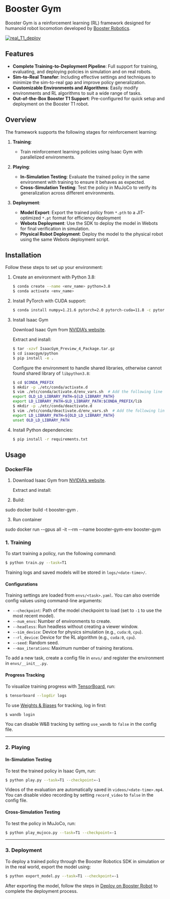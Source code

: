 # Booster Gym

Booster Gym is a reinforcement learning (RL) framework designed for humanoid robot locomotion developed by [Booster Robotics](https://boosterobotics.com/).

[![real_T1_deploy](https://obs-cdn.boosterobotics.com/rl_deploy_demo_video_v3.gif)](https://obs-cdn.boosterobotics.com/rl_deploy_demo_video.mp4)

## Features

- **Complete Training-to-Deployment Pipeline**: Full support for training, evaluating, and deploying policies in simulation and on real robots.
- **Sim-to-Real Transfer**: Including effective settings and techniques to minimize the sim-to-real gap and improve policy generalization.
- **Customizable Environments and Algorithms**: Easily modify environments and RL algorithms to suit a wide range of tasks.
- **Out-of-the-Box Booster T1 Support**: Pre-configured for quick setup and deployment on the Booster T1 robot.

## Overview

The framework supports the following stages for reinforcement learning:

1. **Training**: 

    - Train reinforcement learning policies using Isaac Gym with parallelized environments.

2. **Playing**:

    - **In-Simulation Testing**: Evaluate the trained policy in the same environment with training to ensure it behaves as expected.
    - **Cross-Simulation Testing**: Test the policy in MuJoCo to verify its generalization across different environments.

3. **Deployment**:

    - **Model Export**: Export the trained policy from `*.pth` to a JIT-optimized `*.pt` format for efficiency deployment
    - **Webots Deployment**: Use the SDK to deploy the model in Webots for final verification in simulation.
    - **Physical Robot Deployment**: Deploy the model to the physical robot using the same Webots deployment script.

## Installation

Follow these steps to set up your environment:

1. Create an environment with Python 3.8:

    ```sh
    $ conda create --name <env_name> python=3.8
    $ conda activate <env_name>
    ```

2. Install PyTorch with CUDA support:

    ```sh
    $ conda install numpy=1.21.6 pytorch=2.0 pytorch-cuda=11.8 -c pytorch -c nvidia
    ```

3. Install Isaac Gym

    Download Isaac Gym from [NVIDIA’s website](https://developer.nvidia.com/isaac-gym/download).

    Extract and install:

    ```sh
    $ tar -xzvf IsaacGym_Preview_4_Package.tar.gz
    $ cd isaacgym/python
    $ pip install -e .
    ```

    Configure the environment to handle shared libraries, otherwise cannot found shared library of `libpython3.8`:

    ```sh
    $ cd $CONDA_PREFIX
    $ mkdir -p ./etc/conda/activate.d
    $ vim ./etc/conda/activate.d/env_vars.sh  # Add the following line
    export OLD_LD_LIBRARY_PATH=${LD_LIBRARY_PATH}
    export LD_LIBRARY_PATH=$LD_LIBRARY_PATH:$CONDA_PREFIX/lib
    $ mkdir -p ./etc/conda/deactivate.d
    $ vim ./etc/conda/deactivate.d/env_vars.sh  # Add the following line
    export LD_LIBRARY_PATH=${OLD_LD_LIBRARY_PATH}
    unset OLD_LD_LIBRARY_PATH
    ```

 4. Install Python dependencies:

    ```sh
    $ pip install -r requirements.txt
    ```

## Usage

### DockerFile
1. Download Isaac Gym from [NVIDIA’s website](https://developer.nvidia.com/isaac-gym/download).

    Extract and install:

2. Build: 

sudo docker build -t booster-gym .

3. Run container

sudo docker run --gpus all -it --rm --name booster-gym-env booster-gym

### 1. Training

To start training a policy, run the following command:

```sh
$ python train.py --task=T1
```

Training logs and saved models will be stored in `logs/<date-time>/`.

#### Configurations

Training settings are loaded from `envs/<task>.yaml`. You can also override config values using command-line arguments:

- `--checkpoint`: Path of the model checkpoint to load (set to `-1` to use the most recent model).
- `--num_envs`: Number of environments to create.
- `--headless`: Run headless without creating a viewer window.
- `--sim_device`: Device for physics simulation (e.g., `cuda:0`, `cpu`). 
- `--rl_device`: Device for the RL algorithm (e.g., `cuda:0`, `cpu`). 
- `--seed`: Random seed.
- `--max_iterations`: Maximum number of training iterations.

To add a new task, create a config file in `envs/` and register the environment in `envs/__init__.py`.

#### Progress Tracking

To visualize training progress with [TensorBoard](https://www.tensorflow.org/tensorboard), run:

```sh
$ tensorboard --logdir logs
```

To use [Weights & Biases](https://wandb.ai/) for tracking, log in first:

```sh
$ wandb login
```

You can disable W&B tracking by setting `use_wandb` to `false` in the config file.

---

### 2. Playing

#### In-Simulation Testing

To test the trained policy in Isaac Gym, run:

```sh
$ python play.py --task=T1 --checkpoint=-1
```

Videos of the evaluation are automatically saved in `videos/<date-time>.mp4`. You can disable video recording by setting `record_video` to `false` in the config file.

#### Cross-Simulation Testing

To test the policy in MuJoCo, run:

```sh
$ python play_mujoco.py --task=T1 --checkpoint=-1
```

---

### 3. Deployment

To deploy a trained policy through the Booster Robotics SDK in simulation or in the real world, export the model using:

```sh
$ python export_model.py --task=T1 --checkpoint=-1
```

After exporting the model, follow the steps in [Deploy on Booster Robot](deploy/README.md) to complete the deployment process.
